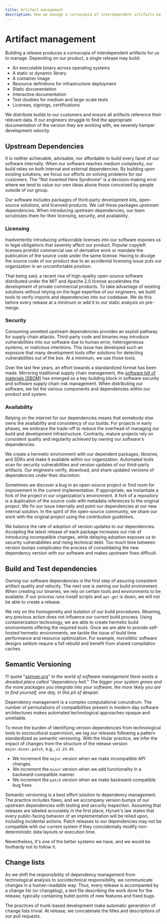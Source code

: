 ```yaml
---
title: Artifact management
description: How we manage a cornucopia of interdependent artifacts before, during, and after our build process.
---
```


# Artifact management

Building a release produces a cornucopia of interdependent artifacts for us to manage. Depending on our product, a single release may build:

- An executable binary across operating systems
- A static or dynamic library
- A container image
- Resource definitions for infrastructure deployment
- Static documentation
- Interactive documentation
- Test doubles for medium and large-scale tests
- Licenses, signings, certifications

We distribute builds to our customers and ensure all artifacts reference their relevant data. If our engineers struggle to find the appropriate documentation of the version they are working with, we severely hamper development velocity.

<!-- TODO: detail distribution practices for the different kinds of artifacts -->

## Upstream Dependencies

It is neither achievable, advisable, nor affordable to build every facet of our software internally. When our software reaches medium complexity, our build relies on both internal and external dependencies. By building upon existing solutions, we focus our efforts on solving problems for our customers. The "Not Invented Here Syndrome" is a decision-making error where we tend to value our own ideas above those conceived by people outside of our group.

Our software includes packages of third-party development kits, open-source solutions, and licensed products. We call these packages *upstream dependencies*. When introducing upstream dependencies, our team scrutinizes them for their licensing, security, and availability.

### Licensing

Inadvertently introducing unfavorable licenses into our software exposes us to legal obligations that severely affect our product. Popular copyleft licenses prohibit commercial use of derivative work or mandate the publication of the source code under the same license. Having to divulge the source code of our product due to an accidental licensing issue puts our organization in an uncomfortable position.

That being said, a recent rise of high-quality open-source software distributed under the MIT and Apache 2.0 license accelerates the development of private commercial products. To take advantage of existing solutions without relying on the legal expertise of our engineers, we build tools to verify imports and dependencies into our codebase. We do this before every release at a minimum or add it to our static analysis on pre-merge.

### Security

Consuming unvetted upstream dependencies provides an exploit pathway for supply chain attacks. Third-party code and binaries may introduce vulnerabilities into our software due to human error, heterogeneous systems, or malicious intentions. This issue has developed such an exposure that many development tools offer solutions for detecting vulnerabilities out of the box. At a minimum, we use those tools.

Over the last few years, an effort towards a standardized format has been made. Mirroring traditional supply chain management, the [software bill of materials (SBOM)](https://www.ntia.gov/page/software-bill-materials) has emerged as a key building block in software security and software supply chain risk management. When distributing our software, we list the various components and dependencies within our product and system.

### Availability

Relying on the internet for our dependencies means that somebody else owns the availability and consistency of our builds. For projects in early phases, we embrace the trade-off to reduce the overhead of managing our build and development infrastructure. Contrarily, mature projects rely on consistent quality and regularity achieved by owning our software's dependencies.

We create a hermetic environment with our dependent packages, libraries, and SDKs and make it available within our organization. Automated tools scan for security vulnerabilities and version updates of our third-party artifacts. Our engineers verify, download, and share updated versions of dependencies under their discretion.

Sometimes we discover a bug in an open-source project or find room for improvement in the current implementation. If appropriate, we instantiate a fork of the project in our organization's environment. A fork of a repository is a duplication of the source code with metadata references to the original project. We fix our issue internally and point our dependencies at our new internal solution. In the spirit of the open-source community, we share our work with the original project using the contribution guidelines.

We balance the rate of adoption of version updates to our dependencies. Accepting the latest release of each package increases our risk of introducing incompatible changes, while delaying adoption exposes us to security vulnerabilities and rising technical debt. Too much time between version bumps complicates the process of consolidating the new dependency version with our software and makes upstream fixes difficult.

## Build and Test dependencies

Owning our software dependencies is the first step of assuring consistent artifact quality and velocity. The next one is owning our build environment. When creating our binaries, we rely on certain tools and environments to be available. If our process runs install scripts and `apt-get` is down, we will not be able to create a release.

We rely on the homogeneity and isolation of our build procedures. Meaning, any previous action does not influence our current build process. Using containerization technology, we are able to create hermetic build environments offering the required tools. Once we are able to provide self-hosted hermetic environments, we tackle the issue of build time performance and resource optimization. For example, monolithic software designs seldom require a full rebuild and benefit from shared compilation caches.

## Semantic Versioning

<!-- vale Vale.Avoid = NO -->
<!-- vale write-good.Weasel = NO -->
<!-- you -->
<!-- likely -->
!!! quote "[semver.org](https://semver.org/)"
    *In the world of software management there exists a dreaded place called “dependency hell.” The bigger your system grows and the more packages you integrate into your software, the more likely you are to find yourself, one day, in this pit of despair.*
<!-- vale write-good.Weasel = YES -->
<!-- vale Vale.Avoid = YES -->

Dependency management is a complex computational conundrum. The number of permutations of compatibilities present in modern-day software architectures makes automated technological approaches opaque and unreliable.

To move the burden of identifying version dependencies from technological tools to sociocultural supervision, we tag our releases following a pattern standardized as semantic versioning. With the titular practice, we infer the impact of changes from the structure of the release version `major.minor.patch`, e.g., `v1.23.45`.

- We increment the `major` version when we make incompatible API changes.
- We increment the `minor` version when we add functionality in a backward-compatible manner.
- We increment the `patch` version when we make backward-compatible bug fixes.

Semantic versioning is a best effort solution to dependency management. The practice includes flaws, and we accompany version bumps of our upstream dependencies with testing and security inspection. Assuming that releases are labeled accurately in the first place, Hyrum's law states that every public-facing behavior of an implementation will be relied upon, including incidental actions. Patch releases to our dependencies may not be compatible with our current system if they coincidentally modify non-deterministic data layouts or execution time.

Nevertheless, it's one of the better systems we have, and we would be foolhardy not to follow it.

## Change lists

As we shift the responsibility of dependency management from technological analysis to sociotechnical responsibility, we communicate changes in a human-readable way. Thus, every release is accompanied by a change list (or changelog), a text file describing the work done for the release, typically containing bullet points of new features and fixed bugs.

The practices of trunk-based development make automatic generation of change lists trivial. At release, we concatenate the titles and descriptions of our pull requests.
